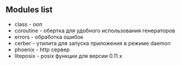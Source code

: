 ## Modules list
- class - ооп
- coroutine - обертка для удобного использования генераторов
- errors - обработка ошибок
- cerber - утилита для запуска приложения в режиме daemon
- phoenix - http сервер
- liteposix - posix функции для версии 0.11.x